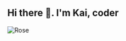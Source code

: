 ## Hi there 👋. I'm Kai, coder

<img align="center" alt="Rose" src = "https://gifdb.com/images/high/blackpink-rose-smile-love-gesture-0bpljwyd3w1tw7xl.gif">
